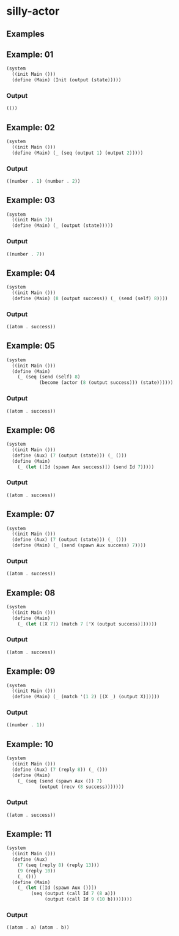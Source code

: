 silly-actor
===========

Examples
--------
## Example: 01
```scheme
(system
  ((init Main ()))
  (define (Main) (Init (output (state)))))
```
### Output
```scheme
(())
```

## Example: 02
```scheme
(system
  ((init Main ()))
  (define (Main) (_ (seq (output 1) (output 2)))))
```
### Output
```scheme
((number . 1) (number . 2))
```

## Example: 03
```scheme
(system
  ((init Main 7))
  (define (Main) (_ (output (state)))))
```
### Output
```scheme
((number . 7))
```

## Example: 04
```scheme
(system
  ((init Main ()))
  (define (Main) (8 (output success)) (_ (send (self) 8))))
```
### Output
```scheme
((atom . success))
```

## Example: 05
```scheme
(system
  ((init Main ()))
  (define (Main)
    (_ (seq (send (self) 8)
            (become (actor (8 (output success))) (state))))))
```
### Output
```scheme
((atom . success))
```

## Example: 06
```scheme
(system
  ((init Main ()))
  (define (Aux) (7 (output (state))) (_ ()))
  (define (Main)
    (_ (let ([Id (spawn Aux success)]) (send Id 7)))))
```
### Output
```scheme
((atom . success))
```

## Example: 07
```scheme
(system
  ((init Main ()))
  (define (Aux) (7 (output (state))) (_ ()))
  (define (Main) (_ (send (spawn Aux success) 7))))
```
### Output
```scheme
((atom . success))
```

## Example: 08
```scheme
(system
  ((init Main ()))
  (define (Main)
    (_ (let ([X 7]) (match 7 ['X (output success)])))))
```
### Output
```scheme
((atom . success))
```

## Example: 09
```scheme
(system
  ((init Main ()))
  (define (Main) (_ (match '(1 2) [(X _) (output X)]))))
```
### Output
```scheme
((number . 1))
```

## Example: 10
```scheme
(system
  ((init Main ()))
  (define (Aux) (7 (reply 8)) (_ ()))
  (define (Main)
    (_ (seq (send (spawn Aux ()) 7)
            (output (recv (8 success)))))))
```
### Output
```scheme
((atom . success))
```

## Example: 11
```scheme
(system
  ((init Main ()))
  (define (Aux)
    (7 (seq (reply 8) (reply 13)))
    (9 (reply 10))
    (_ ()))
  (define (Main)
    (_ (let ([Id (spawn Aux ())])
         (seq (output (call Id 7 (8 a)))
              (output (call Id 9 (10 b))))))))
```
### Output
```scheme
((atom . a) (atom . b))
```


